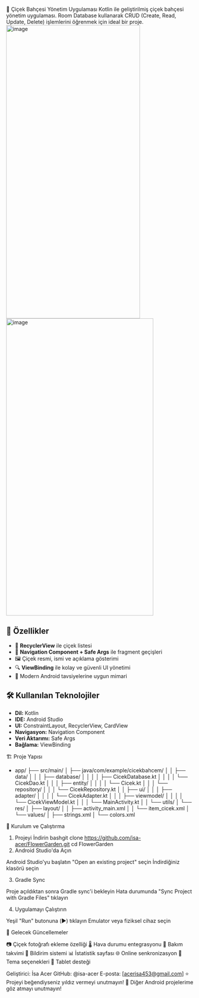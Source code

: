 🌸 Çiçek Bahçesi Yönetim Uygulaması
Kotlin ile geliştirilmiş çiçek bahçesi yönetim uygulaması. Room Database kullanarak CRUD (Create, Read, Update, Delete) işlemlerini öğrenmek için ideal bir proje.
<img width="360" height="788" alt="image" src="https://github.com/user-attachments/assets/ecc35077-f908-496e-b40c-029a2d34f484" />
<img width="396" height="798" alt="image" src="https://github.com/user-attachments/assets/b2f810f4-ee27-4ef8-a08c-682946e55772" />

## 📱 Özellikler

- 🌼 **RecyclerView** ile çiçek listesi  
- 🔄 **Navigation Component + Safe Args** ile fragment geçişleri  
- 🖼️ Çiçek resmi, ismi ve açıklama gösterimi  
- 🔍 **ViewBinding** ile kolay ve güvenli UI yönetimi  
- 🎯 Modern Android tavsiyelerine uygun mimari



## 🛠️ Kullanılan Teknolojiler

- **Dil:** Kotlin  
- **IDE:** Android Studio  
- **UI:** ConstraintLayout, RecyclerView, CardView  
- **Navigasyon:** Navigation Component  
- **Veri Aktarımı:** Safe Args  
- **Bağlama:** ViewBinding

🏗️ Proje Yapısı
- app/
├── src/main/
│   ├── java/com/example/cicekbahcem/
│   │   ├── data/
│   │   │   ├── database/
│   │   │   │   ├── CicekDatabase.kt
│   │   │   │   └── CicekDao.kt
│   │   │   ├── entity/
│   │   │   │   └── Cicek.kt
│   │   │   └── repository/
│   │   │       └── CicekRepository.kt
│   │   ├── ui/
│   │   │   ├── adapter/
│   │   │   │   └── CicekAdapter.kt
│   │   │   ├── viewmodel/
│   │   │   │   └── CicekViewModel.kt
│   │   │   └── MainActivity.kt
│   │   └── utils/
│   └── res/
│       ├── layout/
│       │   ├── activity_main.xml
│       │   └── item_cicek.xml
│       └── values/
│           ├── strings.xml
│           └── colors.xml

🚀 Kurulum ve Çalıştırma
1. Projeyi İndirin
bashgit clone https://github.com/isa-acer/FlowerGarden.git
cd FlowerGarden
2. Android Studio'da Açın

Android Studio'yu başlatın
"Open an existing project" seçin
İndirdiğiniz klasörü seçin

3. Gradle Sync

Proje açıldıktan sonra Gradle sync'i bekleyin
Hata durumunda "Sync Project with Gradle Files" tıklayın

4. Uygulamayı Çalıştırın

Yeşil "Run" butonuna (▶️) tıklayın
Emulator veya fiziksel cihaz seçin

🔄 Gelecek Güncellemeler

 📷 Çiçek fotoğrafı ekleme özelliği
 🌡️ Hava durumu entegrasyonu
 📅 Bakım takvimi
 🔔 Bildirim sistemi
 📊 İstatistik sayfası
 🌐 Online senkronizasyon
 🎨 Tema seçenekleri
 📱 Tablet desteği

 Geliştirici: İsa Acer
GitHub: @isa-acer
E-posta: [acerisa453@gmail.com]
⭐ Projeyi beğendiyseniz yıldız vermeyi unutmayın!
🔗 Diğer Android projelerime göz atmayı unutmayın!
   
